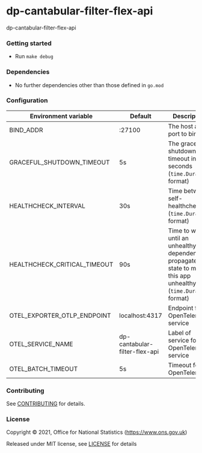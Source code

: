 # dp-cantabular-filter-flex-api

dp-cantabular-filter-flex-api

### Getting started

* Run `make debug`

### Dependencies

* No further dependencies other than those defined in `go.mod`

### Configuration

| Environment variable         | Default                       | Description
| ---------------------------- | ----------------------------- | -----------
| BIND_ADDR                    | :27100                        | The host and port to bind to
| GRACEFUL_SHUTDOWN_TIMEOUT    | 5s                            | The graceful shutdown timeout in seconds (`time.Duration` format)
| HEALTHCHECK_INTERVAL         | 30s                           | Time between self-healthchecks (`time.Duration` format)
| HEALTHCHECK_CRITICAL_TIMEOUT | 90s                           | Time to wait until an unhealthy dependent propagates its state to make this app unhealthy (`time.Duration` format)
| OTEL_EXPORTER_OTLP_ENDPOINT  | localhost:4317                | Endpoint for OpenTelemetry service
| OTEL_SERVICE_NAME            | dp-cantabular-filter-flex-api | Label of service for OpenTelemetry service
| OTEL_BATCH_TIMEOUT           | 5s                            | Timeout for OpenTelemetry

### Contributing

See [CONTRIBUTING](CONTRIBUTING.md) for details.

### License

Copyright © 2021, Office for National Statistics (https://www.ons.gov.uk)

Released under MIT license, see [LICENSE](LICENSE.md) for details
